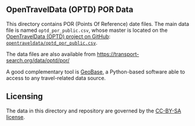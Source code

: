 OpenTravelData (OPTD) POR Data
------------------------------

This directory contains POR (Points Of Reference) date files.
The main data file is named `optd_por_public.csv`, whose master is located
on the [OpenTravelData (OPTD) project on GitHub](https://github.com/opentraveldata/opentraveldata):
[`opentraveldata/optd_por_public.csv`](https://github.com/opentraveldata/opentraveldata/blob/master/opentraveldata/optd_por_public.csv).

The data files are also available from https://transport-search.org/data/optd/por/

A good complementary tool is [GeoBase](https://opentraveldata.github.io/geobases),
a Python-based software able to access to any travel-related data source.

Licensing
---------
The data in this directory and repository are governed by the
[CC-BY-SA license](http://creativecommons.org/licenses/by-sa/3.0/).

